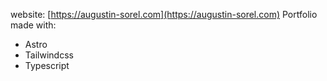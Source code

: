 website: [https://augustin-sorel.com](https://augustin-sorel.com)
Portfolio made with:
* Astro
* Tailwindcss
* Typescript
